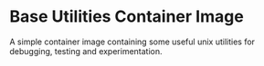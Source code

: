 # Base Utilities Container Image

A simple container image containing some useful unix utilities for debugging, testing and experimentation.

